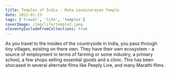 ```yaml
---
title: Temples of India - Roha Laxminarayan Temple
date: 2021-01-23
tags: ['travel', 'life', 'temples']
coverImage: /img/life/temple2.jpeg
eleventyExcludeFromCollections: true
---
```


As you travel to the insides of the countryside in India, you pass through tiny villages, existing on there own. They have their own ecosystem - a source of employment in terms of farming or some industry, a primary school, a few shops selling essential goods and a clinic. This has been shocased in several alternate films like Peeply Live, and many Marathi films.

